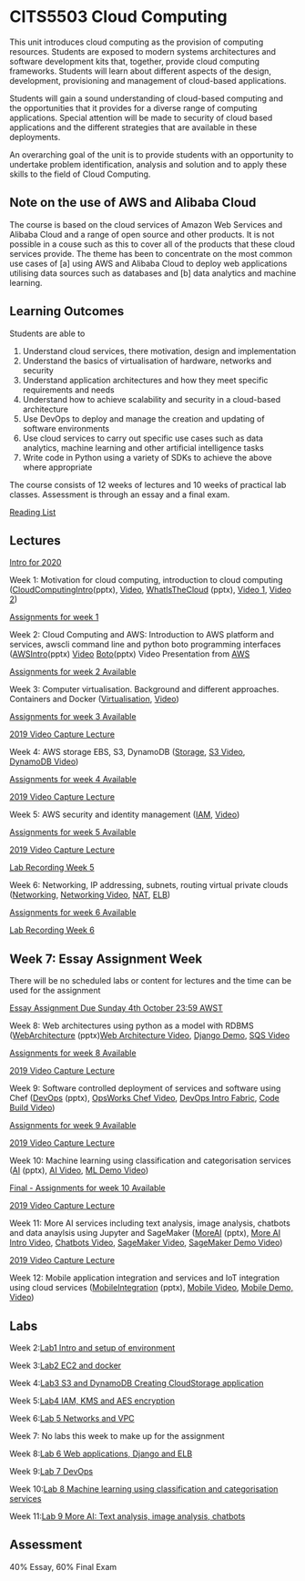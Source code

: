# CITS5503 Cloud Computing

This unit introduces cloud computing as the provision of computing resources. Students are exposed to modern systems architectures and software development kits that, together, provide cloud computing frameworks. Students will learn about different aspects of the design, development, provisioning and management of cloud-based applications.

Students will gain a sound understanding of cloud-based computing and the opportunities that it provides for a diverse range of computing applications. Special attention will be made to security of cloud based applications and the different strategies that are available in these deployments.

An overarching goal of the unit is to provide students with an opportunity to undertake problem identification, analysis and solution and to apply these skills to the field of Cloud Computing.

## Note on the use of AWS and Alibaba Cloud

The course is based on the cloud services of Amazon Web Services and Alibaba Cloud and a range of open source and other products. It is not possible in a couse such as this to cover all of the products that these cloud services provide. The theme has been to concentrate on the most common use cases of [a] using AWS and Alibaba Cloud to deploy web applications utilising data sources such as databases and [b] data analytics and machine learning.

## Learning Outcomes

Students are able to

1.  Understand cloud services, there motivation, design and implementation
2.  Understand the basics of virtualisation of hardware, networks and security
3.  Understand application architectures and how they meet specific requirements and needs
4.  Understand how to achieve scalability and security in a cloud-based architecture
5.  Use DevOps to deploy and manage the creation and updating of software environments
6.  Use cloud services to carry out specific use cases such as data analytics, machine learning and other artificial intelligence tasks
7.  Write code in Python using a variety of SDKs to achieve the above where appropriate

The course consists of 12 weeks of lectures and 10 weeks of practical lab classes. Assessment is through an essay and a final exam.


[Reading List](https://github.com/uwacsp/cits5503/blob/master/readings.md)


## Lectures

[Intro for 2020](https://github.com/uwacsp/cits5503/raw/master/Lectures/CITS5503CloudComputingIntro2020.pptx)

Week 1: Motivation for cloud computing, introduction to cloud computing ([CloudComputingIntro](https://github.com/uwacsp/cits5503/raw/master/Lectures/CITS5503CloudComputingIntro.pptx)(pptx), [Video](https://youtu.be/a5zzb_T29GQ "Cloud Computing Intro"), [WhatIsTheCloud](https://github.com/uwacsp/cits5503/raw/master/Lectures/CITS5503WhatIsTheCloud.pptx) (pptx), [Video 1](https://youtu.be/qOIVPURG6sI), [Video 2](https://youtu.be/Hw8yVPlE3WU "What is the cloud part 2"))

[Assignments for week 1](https://github.com/uwacsp/cits5503/blob/master/assignments.md)

Week 2: Cloud Computing and AWS: Introduction to AWS platform and services, awscli command line and python boto programming interfaces ([AWSIntro](https://github.com/uwacsp/cits5503/raw/master/Lectures/CITS5503AWSIntro.pptx)(pptx) [Video](https://youtu.be/_UxpJeOB-bM) [Boto](https://github.com/uwacsp/cits5503/raw/master/Lectures/CITS5503LectureBoto.pptx)(pptx) Video Presentation from [AWS](https://youtu.be/Mupg0-YEO_E)

[Assignments for week 2 Available](https://github.com/uwacsp/cits5503/blob/master/assignments.md)

Week 3: Computer virtualisation. Background and different approaches. Containers and Docker ([Virtualisation](https://github.com/uwacsp/cits5503/raw/master/Lectures/CITS5503Virtualisation.pptx), [Video](https://youtu.be/fyo9WmKVHTY))

[Assignments for week 3 Available](https://github.com/uwacsp/cits5503/blob/master/assignments.md)

[2019 Video Capture Lecture](https://youtu.be/uCcyk30FZT4)

Week 4: AWS storage EBS, S3, DynamoDB ([Storage](https://github.com/uwacsp/cits5503/raw/master/Lectures/CITS5503LectureStorage.pptx), [S3 Video](https://youtu.be/ob6x5ZotyWk), [DynamoDB Video](https://youtu.be/mhNU38b96Oc "Dynamo DB"))

[Assignments for week 4 Available](https://github.com/uwacsp/cits5503/blob/master/assignments.md)

[2019 Video Capture Lecture](https://youtu.be/9Ff02Kmt5mw)

Week 5: AWS security and identity management ([IAM](https://github.com/uwacsp/cits5503/raw/master/Lectures/CITS5503LectureIAM.pptx), [Video](https://youtu.be/3prrCQxlJoQ))

[Assignments for week 5 Available](https://github.com/uwacsp/cits5503/blob/master/assignments.md)

[2019 Video Capture Lecture](https://youtu.be/kvpVZq56hB4)

[Lab Recording Week 5](https://youtu.be/6wtiTn45Lu4)


Week 6: Networking, IP addressing, subnets, routing virtual private clouds ([Networking](https://github.com/uwacsp/cits5503/raw/master/Lectures/CITS5503Networking.pptx), [Networking Video](https://youtu.be/FeIzLjkRi28), [NAT](https://youtu.be/fpHifzYGosA), [ELB](https://youtu.be/h5rhWRbuI74))

[Assignments for week 6 Available](https://github.com/uwacsp/cits5503/blob/master/assignments.md)

[Lab Recording Week 6](https://youtu.be/lDp1l0vC0dI)

## Week 7: Essay Assignment Week

There will be no scheduled labs or content for lectures and the time can be used for the assignment

[Essay Assignment Due Sunday 4th October 23:59 AWST](https://github.com/uwacsp/cits5503/blob/master/essayassignment.md)

Week 8: Web architectures using python as a model with RDBMS ([WebArchitecture](https://github.com/uwacsp/cits5503/raw/master/Lectures/CITS5503WebArchitecture.pptx) (pptx)[Web Architecture Video](https://youtu.be/hl9QZS-ovn4), [Django Demo](https://youtu.be/wQZYSURos-s), [SQS Video](https://youtu.be/jVF3JAUMaw0)

[Assignments for week 8 Available](https://github.com/uwacsp/cits5503/blob/master/assignments.md)

[2019 Video Capture Lecture](https://youtu.be/z_lR-4w2K88)

Week 9: Software controlled deployment of services and software using Chef ([DevOps](https://github.com/uwacsp/cits5503/raw/master/Lectures/CITS5503DevOps.pptx) (pptx), [OpsWorks Chef Video](https://youtu.be/ZyTQc2xDRv4), [DevOps Intro Fabric](https://youtu.be/iuOBJr2Rdkg), [Code Build Video](https://youtu.be/doW1ZjnMNfQ))

[Assignments for week 9 Available](https://github.com/uwacsp/cits5503/blob/master/assignments.md)

[2019 Video Capture Lecture](https://youtu.be/P6JUMUGNooU)

Week 10: Machine learning using classification and categorisation services ([AI](https://github.com/uwacsp/cits5503/raw/master/Lectures/CITS5503AI.pptx) (pptx), [AI Video](https://youtu.be/tHyPwdB5ghI), [ML Demo Video](https://youtu.be/Q5YHt_FieeQ))

[Final - Assignments for week 10 Available](https://github.com/uwacsp/cits5503/blob/master/assignments.md)

[2019 Video Capture Lecture](https://youtu.be/jaBzdpftdl0)

Week 11: More AI services including text analysis, image analysis, chatbots and data anaylsis using Jupyter and SageMaker ([MoreAI](https://github.com/uwacsp/cits5503/raw/master/Lectures/CITS5503MoreAI.pptx) (pptx), [More AI Intro Video](https://youtu.be/Uz25dAUf-TU), [Chatbots Video](https://youtu.be/rb9knoeXIss), [SageMaker Video](https://youtu.be/JmlFz-rLBAc), [SageMaker Demo Video](https://youtu.be/jHHySmY2KUc))

[2019 Video Capture Lecture](https://youtu.be/nLD7_WMC2xc)

Week 12: Mobile application integration and services and IoT integration using cloud services ([MobileIntegration](https://github.com/uwacsp/cits5503/raw/master/Lectures/CITS5503EMobile.pptx) (pptx), [Mobile Video](https://youtu.be/NAqVZrkHD-s), [Mobile Demo, Video](https://youtu.be/fUP935lHwmc))

## Labs

Week 2:[Lab1 Intro and setup of environment](https://github.com/dglance/cits5503/blob/master/Labs/Lab1IntroSetup.md)

Week 3:[Lab2 EC2 and docker](https://github.com/dglance/cits5503/blob/master/Labs/Lab2EC2Docker.md)

Week 4:[Lab3 S3 and DynamoDB Creating CloudStorage application](https://github.com/dglance/cits5503/blob/master/Labs/Lab3S3DynamoDB.md)

Week 5:[Lab4 IAM, KMS and AES encryption](https://github.com/dglance/cits5503/blob/master/Labs/Lab4KMSEncryption.md)

Week 6:[Lab 5 Networks and VPC](https://github.com/dglance/cits5503/blob/master/Labs/Lab5Networking.md)

Week 7: No labs this week to make up for the assignment

Week 8:[Lab 6 Web applications, Django and ELB](https://github.com/dglance/cits5503/blob/master/Labs/Lab6WebApplication.md)

Week 9:[Lab 7 DevOps](https://github.com/dglance/cits5503/blob/master/Labs/Lab7DevOps.md)

Week 10:[Lab 8 Machine learning using classification and categorisation services](https://github.com/dglance/cits5503/blob/master/Labs/Lab8AI.md)

Week 11:[Lab 9 More AI: Text analysis, image analysis, chatbots](https://github.com/dglance/cits5503/blob/master/Labs/Lab9MoreAI.md)


## Assessment

40% Essay, 60% Final Exam

